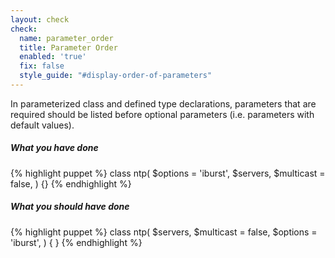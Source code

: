 ```yaml
---
layout: check
check:
  name: parameter_order
  title: Parameter Order
  enabled: 'true'
  fix: false
  style_guide: "#display-order-of-parameters"
---
```

In parameterized class and defined type declarations, parameters that are
required should be listed before optional parameters (i.e. parameters with
default values).

##### What you have done
{% highlight puppet %}
class ntp(
  $options = 'iburst',
  $servers,
  $multicast = false,
) {}
{% endhighlight %}

##### What you should have done
{% highlight puppet %}
class ntp(
  $servers,
  $multicast = false,
  $options   = 'iburst',
) { }
{% endhighlight %}
